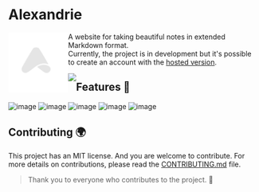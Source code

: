 # Alexandrie

<img src="./frontend/public/Logo/Alexandrie-logo-dark.png" width="120" align="left">

A website for taking beautiful notes in extended Markdown format.  
Currently, the project is in development but it's possible to create an account with the [hosted version](https://alexandrie-hub.fr).

<img src="https://github.com/user-attachments/assets/4a011007-d2f5-4ab5-8191-297b93d60144"  align="left" />

## Features 🚀

![image](https://github.com/user-attachments/assets/5df4a612-de76-49b3-9c0a-aef7514eb2db)
![image](https://github.com/user-attachments/assets/a4fb0079-5ba3-4f28-be2a-04c5ea39cb38)
![image](https://github.com/user-attachments/assets/d4dde490-b300-4774-822a-aa0284a8ffb0)
![image](https://github.com/user-attachments/assets/8b57f163-0c94-499d-96af-d0f4645b5b75)
![image](https://github.com/user-attachments/assets/299d5a73-faf9-4623-906d-55dbcf2dea6f)

## Contributing 🌍

This project has an MIT license. And you are welcome to contribute.
For more details on contributions, please read the [CONTRIBUTING.md](./CONTRIBUTING.md) file.

> Thank you to everyone who contributes to the project. 🎉
